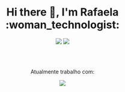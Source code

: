 <h1 align="center">Hi there 👋, I'm Rafaela :woman_technologist:</h1>

<div align="center">
  <a href="mailto:rafaelaqueirozdev@gmail.com"><img src="https://img.shields.io/badge/Gmail-D14836?style=for-the-badge&logo=gmail&logoColor=white"/></a>
  <a href="https://www.linkedin.com/in/rafaelaqueirozdev"><img src="https://img.shields.io/badge/LinkedIn-0077B5?style=for-the-badge&logo=linkedin&logoColor=white"/></a>
</div>

<br><br>

<p align="center">Atualmente trabalho com:</p>
<p align="center">
  <a href="https://skillicons.dev">
    <img src="https://skillicons.dev/icons?i=react,js,html,css,wordpress,docker" />
  </a>
</p>

